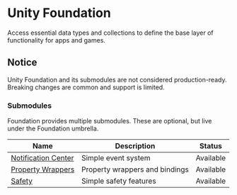 # Unity Foundation
Access essential data types and collections to define the base layer of functionality for apps and games.

## Notice
Unity Foundation and its submodules are not considered production-ready.  Breaking changes are common and support is limited.

### Submodules
Foundation provides multiple submodules.  These are optional, but live under the Foundation umbrella.

| Name | Description | Status |
| - | - | - |
| [Notification Center](https://github.com/ryanslikesocool/UnityFoundation-NotificationCenter) | Simple event system | Available |
| [Property Wrappers](https://github.com/ryanslikesocool/UnityFoundation-PropertyWrappers) | Property wrappers and bindings | Available |
| [Safety](https://github.com/ryanslikesocool/UnityFoundation-Safety) | Simple safety features | Available |
